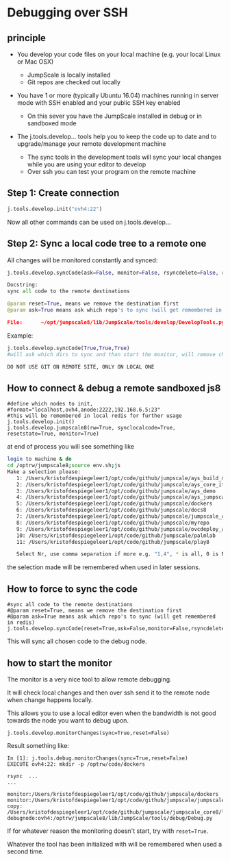 # Debugging over SSH

## principle

- You develop your code files on your local machine (e.g. your local Linux or Mac OSX)

  - JumpScale is locally installed
  - Git repos are checked out locally

- You have 1 or more (typically Ubuntu 16.04) machines running in server mode with SSH enabled and your public SSH key enabled

  - On this sever you have the JumpScale installed in debug or in sandboxed mode

- The j.tools.develop... tools help you to keep the code up to date and to upgrade/manage your remote development machine

  - The sync tools in the development tools will sync your local changes while you are using your editor to develop
  - Over ssh you can test your program on the remote machine

## Step 1: Create connection

```python
j.tools.develop.init("ovh4:22")
```

Now all other commands can be used on j.tools.develop...

## Step 2: Sync a local code tree to a remote one

All changes will be monitored constantly and synced:

```python
j.tools.develop.syncCode(ask=False, monitor=False, rsyncdelete=False, reset=False)

Docstring:
sync all code to the remote destinations

@param reset=True, means we remove the destination first
@param ask=True means ask which repo's to sync (will get remembered in redis)

File:      ~/opt/jumpscale8/lib/JumpScale/tools/develop/DevelopTools.py
```

Example:

```python
j.tools.develop.syncCode(True,True,True)
#will ask which dirs to sync and than start the monitor, will remove changes at other side

DO NOT USE GIT ON REMOTE SITE, ONLY ON LOCAL ONE
```

## How to connect & debug a remote sandboxed js8

```shell
#define which nodes to init,
#format="localhost,ovh4,anode:2222,192.168.6.5:23"
#this will be remembered in local redis for further usage
j.tools.develop.init()
j.tools.develop.jumpscale8(rw=True, synclocalcode=True, resetstate=True, monitor=True)
```

at end of process you will see something like

```sh
login to machine & do
cd /optrw/jumpscale8;source env.sh;js
Make a selection please:
   1: /Users/kristofdespiegeleer1/opt/code/github/jumpscale/ays_build_main
   2: /Users/kristofdespiegeleer1/opt/code/github/jumpscale/ays_core_it
   3: /Users/kristofdespiegeleer1/opt/code/github/jumpscale/ays_demo
   4: /Users/kristofdespiegeleer1/opt/code/github/jumpscale/ays_jumpscale8
   5: /Users/kristofdespiegeleer1/opt/code/github/jumpscale/dockers
   6: /Users/kristofdespiegeleer1/opt/code/github/jumpscale/docs8
   7: /Users/kristofdespiegeleer1/opt/code/github/jumpscale/jumpscale_core8
   8: /Users/kristofdespiegeleer1/opt/code/github/jumpscale/myrepo
   9: /Users/kristofdespiegeleer1/opt/code/github/jumpscale/ovcdeploy_ays2
   10: /Users/kristofdespiegeleer1/opt/code/github/jumpscale/palmlab
   11: /Users/kristofdespiegeleer1/opt/code/github/jumpscale/play8

   Select Nr, use comma separation if more e.g. "1,4", * is all, 0 is None: 5,7
```

the selection made will be remembered when used in later sessions.

## How to force to sync the code

```shell
#sync all code to the remote destinations
#@param reset=True, means we remove the destination first
#@param ask=True means ask which repo's to sync (will get remembered in redis)
j.tools.develop.syncCode(reset=True,ask=False,monitor=False,rsyncdelete=False)
```

This will sync all chosen code to the debug node.

## how to start the monitor

The monitor is a very nice tool to allow remote debugging.

It will check local changes and then over ssh send it to the remote node when change happens locally.

This allows you to use a local editor even when the bandwidth is not good towards the node you want to debug upon.

```shell
j.tools.develop.monitorChanges(sync=True,reset=False)
```

Result something like:

```shell
In [1]: j.tools.debug.monitorChanges(sync=True,reset=False)
EXECUTE ovh4:22: mkdir -p /optrw/code/dockers

rsync  ...
...

monitor:/Users/kristofdespiegeleer1/opt/code/github/jumpscale/dockers
monitor:/Users/kristofdespiegeleer1/opt/code/github/jumpscale/jumpscale_core8
copy: /Users/kristofdespiegeleer1/opt/code/github/jumpscale/jumpscale_core8/lib/JumpScale/tools/debug/Debug.py debugnode:ovh4:/optrw/jumpscale8/lib/JumpScale/tools/debug/Debug.py
```

If for whatever reason the monitoring doesn't start, try with `reset=True`.

Whatever the tool has been initialized with will be remembered when used a second time.
